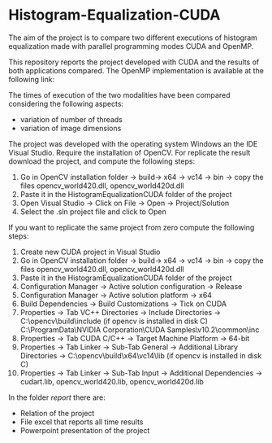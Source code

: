 # Histogram-Equalization-CUDA

The aim of the project is to compare two different executions of histogram equalization made with parallel programming modes CUDA and OpenMP.

This repository reports the project developed with CUDA and the results of both applications compared. The OpenMP implementation is available at the following link:


The times of execution of the two modalities have been compared considering the following aspects:
- variation of number of threads
- variation of image dimensions

The project was developed with the operating system Windows an the IDE Visual Studio. Require the installation of OpenCV. For replicate the result download the project, and compute the following steps:

1. Go in OpenCV installation folder -> build-> x64 -> vc14 -> bin -> copy the files opencv_world420.dll, opencv_world420d.dll
2. Paste it in the HistogramEqualizationCUDA folder of the project
3. Open Visual Studio -> Click on File -> Open -> Project/Solution
4. Select the .sln project file and click to Open

If you want to replicate the same project from zero compute the following steps:

1. Create new CUDA project in Visual Studio
2. Go in OpenCV installation folder -> build-> x64 -> vc14 -> bin -> copy the files opencv_world420.dll, opencv_world420d.dll
3. Paste it in the HistogramEqualizationCUDA folder of the project
4. Configuration Manager -> Active solution configuration -> Release
5. Configuration Manager -> Active solution platform -> x64
6. Build Dependencies -> Build Customizations -> Tick on CUDA
7. Properties -> Tab VC++ Directories -> Include Directories -> 
   C:\opencv\build\include (if opencv is installed in disk C)
   C:\ProgramData\NVIDIA Corporation\CUDA Samples\v10.2\common\inc
8. Properties -> Tab CUDA C/C++ -> Target Machine Platform -> 64-bit
9. Properties -> Tab Linker -> Sub-Tab General -> Additional Library Directories -> C:\opencv\build\x64\vc14\lib (if opencv is installed in disk C)
10. Properties -> Tab Linker -> Sub-Tab Input -> Additional Dependencies -> cudart.lib, opencv_world420.lib, opencv_world420d.lib




In the folder _report_ there are:
- Relation of the project
- File excel that reports all time results
- Powerpoint presentation of the project
